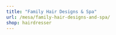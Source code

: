 ```yaml
---
title: "Family Hair Designs & Spa"
url: /mesa/family-hair-designs-and-spa/
shop: hairdresser
---
```

